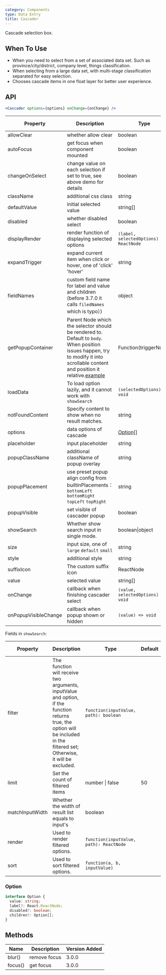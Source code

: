 ```yaml
---
category: Components
type: Data Entry
title: Cascader
---
```


Cascade selection box.

## When To Use

- When you need to select from a set of associated data set. Such as province/city/district, company level, things classification.
- When selecting from a large data set, with multi-stage classification separated for easy selection.
- Chooses cascade items in one float layer for better user experience.

## API

```jsx
<Cascader options={options} onChange={onChange} />
```

| Property | Description | Type | Default | Version Added |
| --- | --- | --- | --- | --- |
| allowClear | whether allow clear | boolean | true | 3.0.0 |
| autoFocus | get focus when component mounted | boolean | false | 3.0.0 |
| changeOnSelect | change value on each selection if set to true, see above demo for details | boolean | false | 3.0.0 |
| className | additional css class | string | - | 3.0.0 |
| defaultValue | initial selected value | string\[] | \[] | 3.0.0 |
| disabled | whether disabled select | boolean | false | 3.0.0 |
| displayRender | render function of displaying selected options | `(label, selectedOptions) => ReactNode` | `label => label.join(' / ')` | 3.0.0 |
| expandTrigger | expand current item when click or hover, one of 'click' 'hover' | string | 'click' | 3.0.0 |
| fieldNames | custom field name for label and value and children (before 3.7.0 it calls `filedNames` which is typo）) | object | `{ label: 'label', value: 'value', children: 'children' }` | 3.7.0 |
| getPopupContainer | Parent Node which the selector should be rendered to. Default to `body`. When position issues happen, try to modify it into scrollable content and position it relative.[example](https://codepen.io/afc163/pen/zEjNOy?editors=0010) | Function(triggerNode) | () => document.body | 3.0.0 |
| loadData | To load option lazily, and it cannot work with `showSearch` | `(selectedOptions) => void` | - | 3.0.0 |
| notFoundContent | Specify content to show when no result matches. | string | 'Not Found' | 3.0.0 |
| options | data options of cascade | [Option](#Option)[] | - | 3.0.0 |
| placeholder | input placeholder | string | 'Please select' | 3.0.0 |
| popupClassName | additional className of popup overlay | string | - | 3.0.0 |
| popupPlacement | use preset popup align config from builtinPlacements：`bottomLeft` `bottomRight` `topLeft` `topRight` | string | `bottomLeft` | 3.0.0 |
| popupVisible | set visible of cascader popup | boolean | - | 3.0.0 |
| showSearch | Whether show search input in single mode. | boolean\|object | false | 3.0.0 |
| size | input size, one of `large` `default` `small` | string | `default` | 3.0.0 |
| style | additional style | string | - | 3.0.0 |
| suffixIcon | The custom suffix icon | ReactNode | - | 3.10.0 |
| value | selected value | string\[] | - | 3.0.0 |
| onChange | callback when finishing cascader select | `(value, selectedOptions) => void` | - | 3.0.0 |
| onPopupVisibleChange | callback when popup shown or hidden | `(value) => void` | - | 3.0.0 |

Fields in `showSearch`:

| Property | Description | Type | Default | Version Added |
| --- | --- | --- | --- | --- |
| filter | The function will receive two arguments, inputValue and option, if the function returns true, the option will be included in the filtered set; Otherwise, it will be excluded. | `function(inputValue, path): boolean` |  | 3.0.0 |
| limit | Set the count of filtered items | number \| false | 50 | 3.11.0 |
| matchInputWidth | Whether the width of result list equals to input's | boolean |  | 3.0.0 |
| render | Used to render filtered options. | `function(inputValue, path): ReactNode` |  | 3.0.0 |
| sort | Used to sort filtered options. | `function(a, b, inputValue)` |  | 3.0.0 |

### Option

```typescript
interface Option {
  value: string;
  label?: React.ReactNode;
  disabled?: boolean;
  children?: Option[];
}
```

## Methods

| Name    | Description  | Version Added |
| ------- | ------------ | ------------- |
| blur()  | remove focus | 3.0.0         |
| focus() | get focus    | 3.0.0         |

<style>
.ant-cascader-picker {
  width: 300px;
}
</style>

